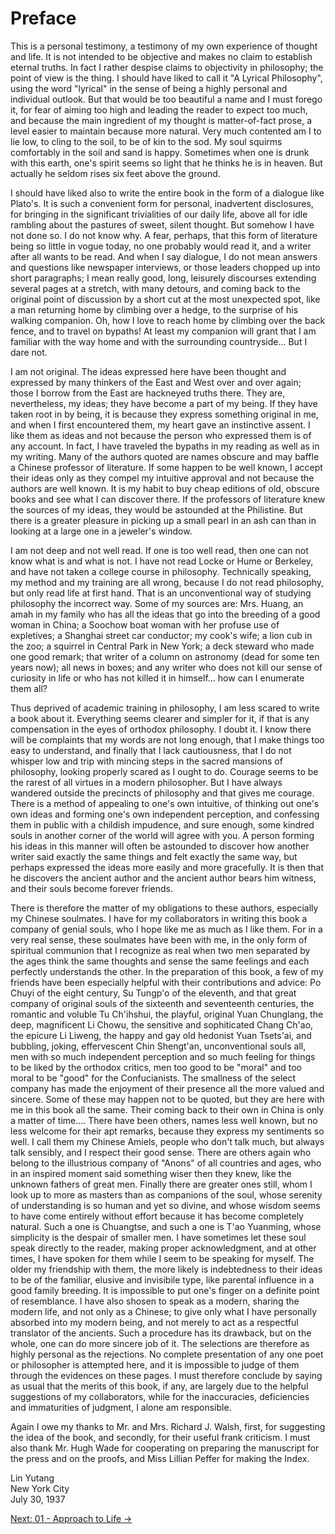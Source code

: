 # Preface

This is a personal testimony, a testimony of my own experience of thought and
life. It is not intended to be objective and makes no claim to establish eternal
truths. In fact I rather despise claims to objectivity in philosophy; the point
of view is the thing. I should have liked to call it "A Lyrical Philosophy",
using the word "lyrical" in the sense of being a highly personal and individual
outlook. But that would be too beautiful a name and I must forego it, for fear
of aiming too high and leading the reader to expect too much, and because the
main ingredient of my thought is matter-of-fact prose, a level easier to
maintain because more natural. Very much contented am I to lie low, to cling to
the soil, to be of kin to the sod. My soul squirms comfortably in the soil and
sand is happy. Sometimes when one is drunk with this earth, one's spirit seems
so light that he thinks he is in heaven. But actually he seldom rises six feet
above the ground.

I should have liked also to write the entire book in the form of a dialogue like
Plato's. It is such a convenient form for personal, inadvertent disclosures, for
bringing in the significant trivialities of our daily life, above all for idle
rambling about the pastures of sweet, silent thought. But somehow I have not
done so. I do not know why. A fear, perhaps, that this form of literature being
so little in vogue today, no one probably would read it, and a writer after all
wants to be read. And when I say dialogue, I do not mean answers and questions
like newspaper interviews, or those leaders chopped up into short paragraphs; I
mean really good, long, leisurely discourses extending several pages at a
stretch, with many detours, and coming back to the original point of discussion
by a short cut at the most unexpected spot,	 like a man returning home by
climbing over a hedge, to the surprise of his walking companion. Oh, how I love
to reach home by climbing over the back fence, and to travel on bypaths! At
least my companion will grant that I am familiar with the way home and with the
surrounding countryside... But I dare not.

I am not original. The ideas expressed here have been thought and expressed by
many thinkers of the East and West over and over again; those I borrow from the
East are hackneyed truths there. They are, nevertheless, my ideas; they have
become a part of my being. If they have taken root in by being, it is because
they express something original in me, and when I first encountered them, my
heart gave an instinctive assent. I like them as ideas and not because the
person who expressed them is of any account. In fact, I have traveled the
bypaths in my reading as well as in my writing. Many of the authors quoted are
names obscure and may baffle a Chinese professor of literature. If some happen
to be well known, I accept their ideas only as they compel my intuitive approval
and not because the authors are well known. It is my habit to buy cheap editions
of old, obscure books and see what I can discover there. If the professors of
literature knew the sources of my ideas, they would be astounded at the
Philistine. But there is a greater pleasure in picking up a small pearl in an
ash can than in looking at a large one in a jeweler's window.

I am not deep and not well read. If one is too well read, then one can not know
what is and what is not. I have not read Locke or Hume or Berkeley, and have not
taken a college course in philosophy. Technically speaking, my method and my
training are all wrong, because I do not read philosophy, but only read life at
first hand. That is an unconventional way of studying philosophy the incorrect
way. Some of my sources are: Mrs. Huang, an amah in my family who has all the
ideas that go into the breeding of a good woman in China; a Soochow boat woman
with her profuse use of expletives; a Shanghai street car conductor; my cook's
wife; a lion cub in the zoo; a squirrel in Central Park in New York; a deck
steward who made one good remark; that writer of a column on astronomy (dead for
some ten years now); all news in boxes; and any writer who does not kill our
sense of curiosity in life or who has not killed it in himself... how can I
enumerate them all?

Thus deprived of academic training in philosophy, I am less scared to write a
book about it. Everything seems clearer and simpler for it, if that is any
compensation in the eyes of orthodox philosophy. I doubt it. I know there will
be complaints that my words are not long enough, that I make things too easy to
understand, and finally that I lack cautiousness, that I do not whisper low and
trip with mincing steps in the sacred mansions of philosophy, looking properly
scared as I ought to do. Courage seems to be the rarest of all virtues in a
modern philosopher. But I have always wandered outside the precincts of
philosophy and that gives me courage. There is a method of appealing to one's
own intuitive, of thinking out one's own ideas and forming one's own independent
perception, and confessing them in public with a childish impudence, and sure
enough, some kindred souls in another corner of the world will agree with you. A
person forming his ideas in this manner will often be astounded to discover how
another writer said exactly the same things and felt exactly the same way, but
perhaps expressed the ideas more easily and more gracefully. It is then that he
discovers the ancient author and the ancient author bears him witness, and their
souls become forever friends.

There is therefore the matter of my obligations to these authors, especially my
Chinese soulmates. I have for my collaborators in writing this book a company of
genial souls, who I hope like me as much as I like them. For in a very real
sense, these soulmates have been with me, in the only form of spiritual
communion that I recognize as real when two men separated by the ages think the
same thoughts and sense the same feelings and each perfectly understands the
other. In the preparation of this book, a few of my friends have been especially
helpful with their contributions and advice: Po Chuyi of the eight century, Su
Tungp'o of the eleventh, and that great company of original souls of the
sixteenth and seventeenth centuries, the romantic and voluble Tu Ch'ihshui, the
playful, original Yuan Chunglang, the deep, magnificent Li Chowu, the sensitive
and sophiticated Chang Ch'ao, the epicure Li Liweng, the happy and gay old
hedonist Yuan Tsets'ai, and bubbling, joking, effervescent Chin Shengt'an,
unconventional souls all, men with so much independent perception and so much
feeling for things to be liked by the orthodox critics, men too good to be
"moral" and too moral to be "good" for the Confucianists. The smallness of the
select company has made the enjoyment of their presence all the more valued and
sincere. Some of these may happen not to be quoted, but they are here with me in
this book all the same. Their coming back to their own in China is only a matter
of time.... There have been others, names less well known, but no less welcome
for their apt remarks, because they express my sentiments so well. I call them
my Chinese Amiels, people who don't talk much, but always talk sensibly, and I
respect their good sense. There are others again who belong to the illustrious
company of "Anons" of all countries and ages, who in an inspired moment said
something wiser then they knew, like the unknown fathers of great men. Finally
there are greater ones still, whom I look up to more as masters than as
companions of the soul, whose serenity of understanding is so human and yet so
divine, and whose wisdom seems to have come entirely without effort because it
has become completely natural. Such a one is Chuangtse, and such a one is T'ao
Yuanming, whose simplicity is the despair of smaller men. I have sometimes let
these soul speak directly to the reader, making proper acknowledgment, and at
other times, I have spoken for them while I seem to be speaking for myself. The
older my friendship with them, the more likely is indebtedness to their ideas to
be of the familiar, elusive and invisibile type, like parental influence in a
good family breeding. It is impossible to put one's finger on a definite point
of resemblance. I have also shosen to speak as a modern, sharing the modern
life, and not only as a Chinese; to give only what I have personally absorbed
into my modern being, and not merely to act as a respectful translator of the
ancients. Such a procedure has its drawback, but on the whole, one can do more
sincere job of it. The selections are therefore as highly personal as the
rejections. No complete presentation of any one poet or philosopher is attempted
here, and it is  impossible to judge of them through the evidences on these
pages. I must therefore conclude by saying as usual that the merits of this
book, if any, are largely due to the helpful suggestions of my collaborators,
while for the inaccuracies, deficiencies and immaturities of judgment, I alone
am responsible.

Again I owe my thanks to Mr. and Mrs. Richard J. Walsh, first, for suggesting
the idea of the book, and secondly, for their useful frank criticism. I must
also thank Mr. Hugh Wade for cooperating on preparing the manuscript for the
press and on the proofs, and Miss Lillian Peffer for making the Index.

Lin Yutang  
New York City  
July 30, 1937

[Next: 01 - Approach to Life &rarr;](https://github.com/thaicuc/the-importance-of-living/blob/master/01-approach-to-life.md)
